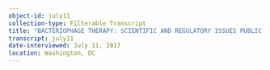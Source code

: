 ```yaml
---
object-id: july11
collection-type: Filterable Transcript  
title: "BACTERIOPHAGE THERAPY: SCIENTIFIC AND REGULATORY ISSUES PUBLIC WORKSHOP - July 11"
transcript: july11
date-interviewed: July 11, 2017
location: Washington, DC
---
```


